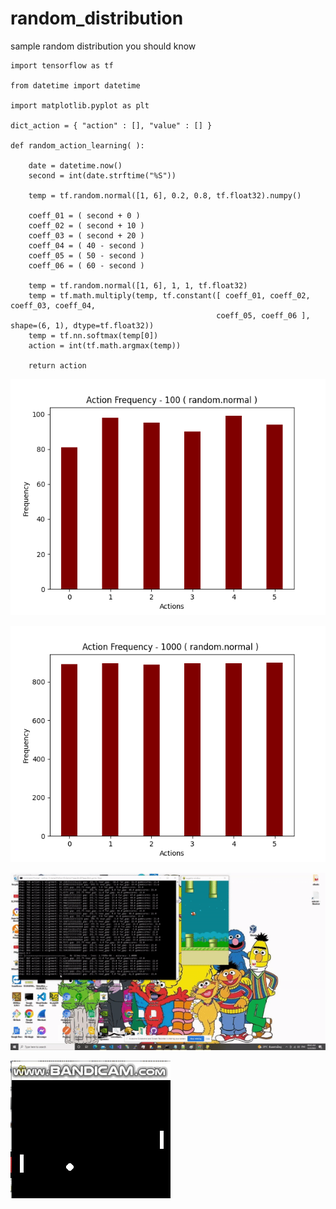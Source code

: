 # random_distribution
sample random distribution you should know

```
import tensorflow as tf

from datetime import datetime

import matplotlib.pyplot as plt

dict_action = { "action" : [], "value" : [] }

def random_action_learning( ): 

	date = datetime.now()
	second = int(date.strftime("%S"))
	
	temp = tf.random.normal([1, 6], 0.2, 0.8, tf.float32).numpy()
	
	coeff_01 = ( second + 0 ) 
	coeff_02 = ( second + 10 ) 
	coeff_03 = ( second + 20 ) 
	coeff_04 = ( 40 - second ) 
	coeff_05 = ( 50 - second ) 
	coeff_06 = ( 60 - second ) 
	
	temp = tf.random.normal([1, 6], 1, 1, tf.float32)
	temp = tf.math.multiply(temp, tf.constant([ coeff_01, coeff_02, coeff_03, coeff_04, 
                                              coeff_05, coeff_06 ], shape=(6, 1), dtype=tf.float32))
	temp = tf.nn.softmax(temp[0])
	action = int(tf.math.argmax(temp))

	return action
```

![name-of-you-image](https://github.com/jkaewprateep/random_distribution/blob/main/Figure_1.png)



![name-of-you-image](https://github.com/jkaewprateep/random_distribution/blob/main/Figure_2.png)



![name-of-you-image](https://github.com/jkaewprateep/random_distribution/blob/main/FlappyBird_small.gif)



![name-of-you-image](https://github.com/jkaewprateep/random_distribution/blob/main/Pong%20Game.gif)
